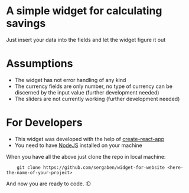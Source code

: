 # A simple widget for calculating savings

Just insert your data into the fields and let the widget figure it out

# Assumptions

- The widget has not error handling of any kind
- The currency fields are only number, no type of currency can be discerned by the input value (further development needed)
- The sliders are not currently working (further development needed)

# For Developers

 - This widget was developed with the help of [create-react-app](https://github.com/facebook/create-react-app)
 - You need to have [NodeJS](https://nodejs.org/en/) installed on your machine

When you have all the above just clone the repo in local machine: 

```
    git clone https://github.com/sergaben/widget-for-website <here-the-name-of-your-project>
```

And now you are ready to code. :D
